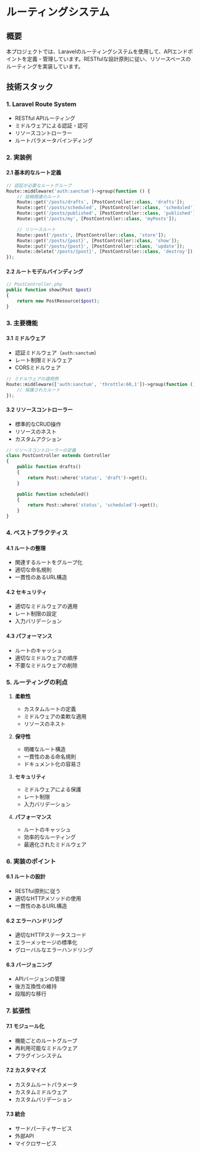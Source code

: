 # ルーティングシステム

## 概要

本プロジェクトでは、Laravelのルーティングシステムを使用して、APIエンドポイントを定義・管理しています。RESTfulな設計原則に従い、リソースベースのルーティングを実装しています。

## 技術スタック

### 1. Laravel Route System
- RESTful APIルーティング
- ミドルウェアによる認証・認可
- リソースコントローラー
- ルートパラメータバインディング

### 2. 実装例

#### 2.1 基本的なルート定義
```php
// 認証が必要なルートグループ
Route::middleware('auth:sanctum')->group(function () {
    // 投稿関連のルート
    Route::get('/posts/drafts', [PostController::class, 'drafts']);
    Route::get('/posts/scheduled', [PostController::class, 'scheduled']);
    Route::get('/posts/published', [PostController::class, 'published']);
    Route::get('/posts/my', [PostController::class, 'myPosts']);

    // リソースルート
    Route::post('/posts', [PostController::class, 'store']);
    Route::get('/posts/{post}', [PostController::class, 'show']);
    Route::put('/posts/{post}', [PostController::class, 'update']);
    Route::delete('/posts/{post}', [PostController::class, 'destroy']);
});
```

#### 2.2 ルートモデルバインディング
```php
// PostController.php
public function show(Post $post)
{
    return new PostResource($post);
}
```

### 3. 主要機能

#### 3.1 ミドルウェア
- 認証ミドルウェア（`auth:sanctum`）
- レート制限ミドルウェア
- CORSミドルウェア

```php
// ミドルウェアの適用例
Route::middleware(['auth:sanctum', 'throttle:60,1'])->group(function () {
    // 保護されたルート
});
```

#### 3.2 リソースコントローラー
- 標準的なCRUD操作
- リソースのネスト
- カスタムアクション

```php
// リソースコントローラーの定義
class PostController extends Controller
{
    public function drafts()
    {
        return Post::where('status', 'draft')->get();
    }

    public function scheduled()
    {
        return Post::where('status', 'scheduled')->get();
    }
}
```

### 4. ベストプラクティス

#### 4.1 ルートの整理
- 関連するルートをグループ化
- 適切な命名規則
- 一貫性のあるURL構造

#### 4.2 セキュリティ
- 適切なミドルウェアの適用
- レート制限の設定
- 入力バリデーション

#### 4.3 パフォーマンス
- ルートのキャッシュ
- 適切なミドルウェアの順序
- 不要なミドルウェアの削除

### 5. ルーティングの利点

1. **柔軟性**
   - カスタムルートの定義
   - ミドルウェアの柔軟な適用
   - リソースのネスト

2. **保守性**
   - 明確なルート構造
   - 一貫性のある命名規則
   - ドキュメント化の容易さ

3. **セキュリティ**
   - ミドルウェアによる保護
   - レート制限
   - 入力バリデーション

4. **パフォーマンス**
   - ルートのキャッシュ
   - 効率的なルーティング
   - 最適化されたミドルウェア

### 6. 実装のポイント

#### 6.1 ルートの設計
- RESTful原則に従う
- 適切なHTTPメソッドの使用
- 一貫性のあるURL構造

#### 6.2 エラーハンドリング
- 適切なHTTPステータスコード
- エラーメッセージの標準化
- グローバルなエラーハンドリング

#### 6.3 バージョニング
- APIバージョンの管理
- 後方互換性の維持
- 段階的な移行

### 7. 拡張性

#### 7.1 モジュール化
- 機能ごとのルートグループ
- 再利用可能なミドルウェア
- プラグインシステム

#### 7.2 カスタマイズ
- カスタムルートパラメータ
- カスタムミドルウェア
- カスタムバリデーション

#### 7.3 統合
- サードパーティサービス
- 外部API
- マイクロサービス 
